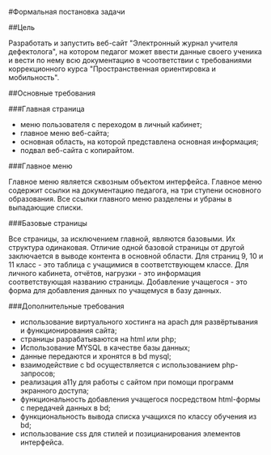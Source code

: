 #Формальная постановка задачи

##Цель

Разработать и запустить веб-сайт "Электронный журнал учителя дефектолога", на котором педагог может ввести данные своего ученика и вести по нему всю документацию в чсоответствии с требованиями коррекционного курса "Пространственная ориентировка и мобильность".

##Основные требования

###Главная страница

* меню пользователя с переходом в личный кабинет;
* главное меню веб-сайта;
* основная область, на которой представлена основная информация;
* подвал веб-сайта с копирайтом.

###Главное меню

Главное меню является сквозным объектом интерфейса.
Главное меню содержит ссылки на документацию педагога, на три ступени основного образования. Все ссылки главного меню разделены и убраны в выпадающие списки.

###Базовые страницы

Все страницы, за исключением главной, являются базовыми. Их структура одинаковая.
Отличие одной базовой страницы от другой заключается в выводе контента в основной области.
Для страниц 9, 10 и 11 класс - это таблица с учащимися в соответствующем классе.
Для личного кабинета, отчётов, нагрузки - это информация соответствующая названию страницы.
Добавление учащегося - это форма для добавления данных по учащемуся в базу данных.

###Дополнительные требования

* использование виртуального хостинга на apach для развёртывания и функционирования сайта;
* страницы разрабатываются на html или php;
* Использование MYSQL в качестве базы данных;
* данные передаются и хронятся в bd mysql;
* взаимодействие с bd осуществляется с использованием php-запросов;
* реализация a11y для работы с сайтом при помощи программ экранного доступа;
* функциональность добавления учащегося посредством html-формы с передачей данных в bd;
* функциональность вывода списка учащихся по классу обучения из bd;
* использование css для стилей и позицианирования элементов интерфейса.

